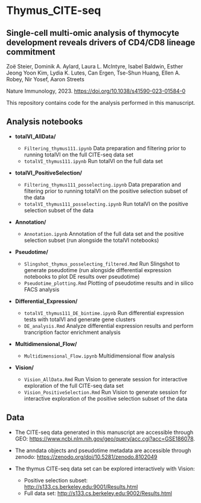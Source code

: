 # Thymus_CITE-seq

## Single-cell multi-omic analysis of thymocyte development reveals drivers of CD4/CD8 lineage commitment
Zoë Steier, Dominik A. Aylard, Laura L. McIntyre, Isabel Baldwin, Esther Jeong Yoon Kim, Lydia K. Lutes, Can Ergen, Tse-Shun Huang, Ellen A. Robey, Nir Yosef, Aaron Streets

Nature Immunology, 2023. https://doi.org/10.1038/s41590-023-01584-0

This repository contains code for the analysis performed in this manuscript.

## Analysis notebooks

* __totalVI_AllData/__ 
  * ```Filtering_thymus111.ipynb``` Data preparation and filtering prior to running totalVI on the full CITE-seq data set
  * ```totalVI_thymus111.ipynb``` Run totalVI on the full data set
    
* __totalVI_PositiveSelection/__ 
  * ```Filtering_thymus111_posselecting.ipynb``` Data preparation and filtering prior to running totalVI on the positive selection subset of the data
  * ```totalVI_thymus111_posselecting.ipynb```  Run totalVI on the positive selection subset of the data
    
* __Annotation/__ 
  * ```Annotation.ipynb``` Annotation of the full data set and the positive selection subset (run alongside the totalVI notebooks)
    
* __Pseudotime/__ 
  * ```Slingshot_thymus_posselecting_filtered.Rmd``` Run Slingshot to generate pseudotime (run alongside differential expression notebooks to plot DE results over pseudotime)
  * ```Pseudotime_plotting.Rmd``` Plotting of pseudotime results and in silico FACS analysis
    
* __Differential_Expression/__ 
  * ```totalVI_thymus111_DE_bintime.ipynb``` Run differential expression tests with totalVI and generate gene clusters
  * ```DE_analysis.Rmd``` Analyze differential expression results and perform trancription factor enrichment analysis

* __Multidimensional_Flow/__ 
  * ```Multidimensional_Flow.ipynb``` Multidimensional flow analysis
 
* __Vision/__ 
  * ```Vision_AllData.Rmd``` Run Vision to generate session for interactive exploration of the full CITE-seq data set
  * ```Vision_PositiveSelection.Rmd``` Run Vision to generate session for interactive exploration of the positive selection subset of the data
 
## Data

* The CITE-seq data generated in this manuscript are accessible through GEO: https://www.ncbi.nlm.nih.gov/geo/query/acc.cgi?acc=GSE186078.

* The anndata objects and pseudotime metadata are accessible through zenodo: https://zenodo.org/doi/10.5281/zenodo.8102049

* The thymus CITE-seq data set can be explored interactively with Vision:
  - Positive selection subset: http://s133.cs.berkeley.edu:9001/Results.html
  - Full data set: http://s133.cs.berkeley.edu:9002/Results.html
